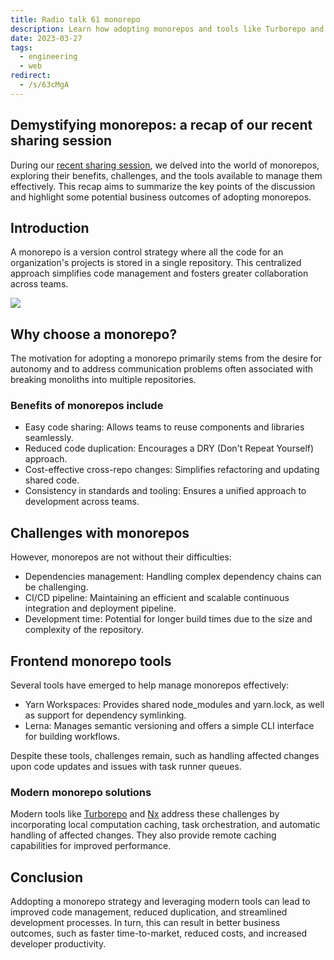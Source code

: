 ```yaml
---
title: Radio talk 61 monorepo
description: Learn how adopting monorepos and tools like Turborepo and Nx can simplify code management, reduce duplication, and boost developer productivity for faster, cost-effective software development.
date: 2023-03-27
tags:
  - engineering
  - web
redirect:
  - /s/63cMgA
---
```


## Demystifying monorepos: a recap of our recent sharing session

During our [recent sharing session](https://www.youtube.com/watch?v=wgKssBAfih8&t=1s&ab_channel=DwarvesFoundation), we delved into the world of monorepos, exploring their benefits, challenges, and the tools available to manage them effectively. This recap aims to summarize the key points of the discussion and highlight some potential business outcomes of adopting monorepos.

## Introduction

A monorepo is a version control strategy where all the code for an organization's projects is stored in a single repository. This centralized approach simplifies code management and fosters greater collaboration across teams.

![](assets/radio-talk-61-monorepo_31a12727d33e9854fbded1b9fbe36668_md5.webp)

## Why choose a monorepo?

The motivation for adopting a monorepo primarily stems from the desire for autonomy and to address communication problems often associated with breaking monoliths into multiple repositories.

### Benefits of monorepos include

- Easy code sharing: Allows teams to reuse components and libraries seamlessly.
- Reduced code duplication: Encourages a DRY (Don't Repeat Yourself) approach.
- Cost-effective cross-repo changes: Simplifies refactoring and updating shared code.
- Consistency in standards and tooling: Ensures a unified approach to development across teams.

## Challenges with monorepos

However, monorepos are not without their difficulties:

- Dependencies management: Handling complex dependency chains can be challenging.
- CI/CD pipeline: Maintaining an efficient and scalable continuous integration and deployment pipeline.
- Development time: Potential for longer build times due to the size and complexity of the repository.

## Frontend monorepo tools

Several tools have emerged to help manage monorepos effectively:

- Yarn Workspaces: Provides shared node_modules and yarn.lock, as well as support for dependency symlinking.
- Lerna: Manages semantic versioning and offers a simple CLI interface for building workflows.

Despite these tools, challenges remain, such as handling affected changes upon code updates and issues with task runner queues.

### Modern monorepo solutions

Modern tools like [Turborepo](https://radar.d.foundation/Turborepo-0dd18b38468c4859a8beaae7bf6c511c) and [Nx](https://radar.d.foundation/nx-7abf6ad4f3044541afa649fd21238a80) address these challenges by incorporating local computation caching, task orchestration, and automatic handling of affected changes. They also provide remote caching capabilities for improved performance.

## Conclusion

Addopting a monorepo strategy and leveraging modern tools can lead to improved code management, reduced duplication, and streamlined development processes. In turn, this can result in better business outcomes, such as faster time-to-market, reduced costs, and increased developer productivity.
